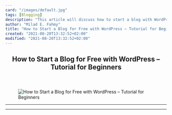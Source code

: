 ```yaml
---
card: "/images/default.jpg"
tags: [Blogging]
description: "This article will discuss how to start a blog with WordPress."
author: "Milad E. Fahmy"
title: "How to Start a Blog for Free with WordPress – Tutorial for Beginners"
created: "2021-08-20T13:32:52+02:00"
modified: "2021-08-20T13:32:52+02:00"
---
```

<div class="site-wrapper">
<main id="site-main" class="site-main outer">
<div class="inner">
<article class="post-full post tag-blogging tag-wordpress tag-technical-writing tag-writing tag-blog ">
<header class="post-full-header">
<h1 class="post-full-title">How to Start a Blog for Free with WordPress – Tutorial for Beginners</h1>
</header>
<figure class="post-full-image">
<picture>
<source media="(max-width: 700px)" sizes="1px" srcset="data:image/gif;base64,R0lGODlhAQABAIAAAAAAAP///yH5BAEAAAAALAAAAAABAAEAAAIBRAA7 1w">
<source media="(min-width: 701px)" sizes="(max-width: 800px) 400px,
(max-width: 1170px) 700px,
1400px" srcset="/news/content/images/size/w300/2020/11/wordpress-589121_1920.jpg 300w,
/news/content/images/size/w600/2020/11/wordpress-589121_1920.jpg 600w,
/news/content/images/size/w1000/2020/11/wordpress-589121_1920.jpg 1000w,
/news/content/images/size/w2000/2020/11/wordpress-589121_1920.jpg 2000w">
<img onerror="this.style.display='none'" src="/news/content/images/size/w2000/2020/11/wordpress-589121_1920.jpg" alt="How to Start a Blog for Free with WordPress – Tutorial for Beginners">
</picture>
</figure>
<section class="post-full-content">
<div class="post-content">
</div>
<hr>
<hr>
</section>
</article>
</div>
</main>
</div>
<!-- Google Tag Manager (noscript) -->
<!-- End Google Tag Manager (noscript) -->
